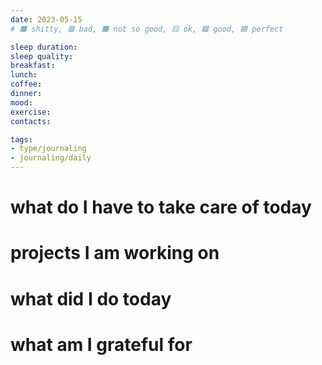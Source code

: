 ```yaml
---
date: 2023-05-15
# 🟫 shitty, 🟥 bad, 🟧 not so good, 🟨 ok, 🟩 good, 🟦 perfect

sleep duration: 
sleep quality: 
breakfast: 
lunch: 
coffee: 
dinner: 
mood: 
exercise: 
contacts: 

tags:
- type/journaling
- journaling/daily
---
```


# what do I have to take care of today


# projects I am working on


# what did I do today


# what am I grateful for

